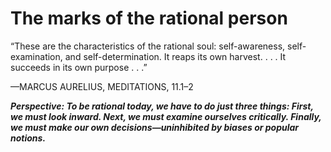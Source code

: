 # The marks of the rational person

“These are the characteristics of the rational soul: self-awareness,
self-examination, and self-determination. It reaps its own
harvest. . . . It succeeds in its own purpose . . .”

—MARCUS AURELIUS, MEDITATIONS, 11.1–2

***Perspective: To be rational today, we have to do just three things: First, we must look inward. Next, we must examine ourselves critically. Finally, we must make our own decisions—uninhibited by biases or popular notions.***